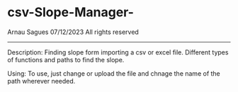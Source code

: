 # csv-Slope-Manager-

Arnau Sagues 
07/12/2023
All rights reserved

-------------

Description: 
Finding slope form importing a csv or excel file. Different types of functions and paths to find the slope. 

Using: 
To use, just change or upload the file and chnage the name of the path wherever needed. 

